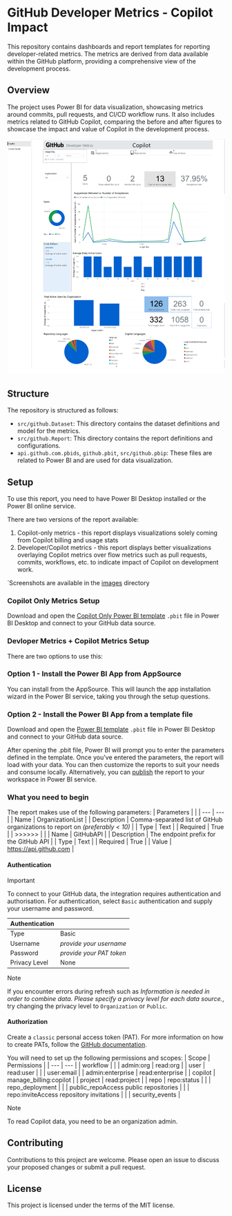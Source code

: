 # GitHub Developer Metrics - Copilot Impact

This repository contains dashboards and report templates for reporting developer-related metrics. The metrics are derived from data available within the GitHub platform, providing a comprehensive view of the development process.

## Overview

The project uses Power BI for data visualization, showcasing metrics around commits, pull requests, and CI/CD workflow runs. It also includes metrics related to GitHub Copilot, comparing the before and after figures to showcase the impact and value of Copilot in the development process.

![Dashboard image](images/copilot_only_stats.png)

## Structure

The repository is structured as follows:

- `src/github.Dataset`: This directory contains the dataset definitions and model for the metrics.
- `src/github.Report`: This directory contains the report definitions and configurations.
- `api.github.com.pbids`, `github.pbit`, `src/github.pbip`: These files are related to Power BI and are used for data visualization.


## Setup

To use this report, you need to have Power BI Desktop installed or the Power BI online service. 

There are two versions of the report available:
1. Copilot-only metrics - this report displays visualizations solely coming from Copilot billing and usage stats
2. Developer/Copilot metrics - this report displays better visualizations overlaying Copilot metrics over flow metrics such as pull requests, commits, workflows, etc. to indicate impact of Copilot on development work.

`Screenshots are available in the [images](/images) directory

### Copilot Only Metrics Setup
Download and open the [Copilot Only Power BI template](/github_dev_metrics_copilot_only.pbit) `.pbit` file in Power BI Desktop and connect to your GitHub data source.

### Devloper Metrics + Copilot Metrics Setup
There are two options to use this:

### Option 1 - Install the Power BI App from AppSource

You can install from the AppSource. This will launch the app installation wizard in the Power BI service, taking you through the setup questions.

### Option 2 - Install the Power BI App from a template file

Download and open the [Power BI template](/github.pbit) `.pbit` file in Power BI Desktop and connect to your GitHub data source.

After opening the .pbit file, Power BI will prompt you to enter the parameters defined in the template.
Once you've entered the parameters, the report will load with your data.
You can then customize the reports to suit your needs and consume locally. Alternatively, you can [publish](https://learn.microsoft.com/en-us/power-bi/create-reports/desktop-upload-desktop-files) the report to your workspace in Power BI service.

### What you need to begin

The report makes use of the following parameters:
| Parameters | |
| --- | --- |
| Name | OrganizationList |
| Description | Comma-separated list of GitHub organizations to report on _(preferably < 10)_ |
| Type | Text |
| Required | True |
| >>>>>> | |
| Name | GitHubAPI |
| Description | The endpoint prefix for the GitHub API |
| Type | Text |
| Required | True |
| Value | https://api.github.com |

#### Authentication

> [!IMPORTANT]
> To connect to your GitHub data, the integration requires authentication and authorisation. For authentication, select `Basic` authentication and supply your username and password.

| Authentication | |
| --- | --- |
| Type | Basic |
| Username | _provide your username_ |
| Password | _provide your PAT token_ |
| Privacy Level | None |

> [!NOTE]
> If you encounter errors during refresh such as _Information is needed in order to combine data. Please specify a privacy level for each data source._, try changing the privacy level to `Organization` or `Public`.

#### Authorization

Create a `classic` personal access token (PAT). For more information on how to create PATs, follow the [GitHub documentation](https://docs.github.com/en/authentication/keeping-your-account-and-data-secure/managing-your-personal-access-tokens#creating-a-personal-access-token-classic).

You will need to set up the following permissions and scopes:
| Scope | Permissions |
| --- | --- |
| workflow | |
| admin:org | read:org |
| user | read:user |
| | user:email |
| admin:enterprise | read:enterprise |
| copilot | manage_billing:copilot |
| project | read:project |
| repo | repo:status |
| | repo_deployment |
| | public_repoAccess public repositories |
| | repo:inviteAccess repository invitations |
| | security_events |

> [!NOTE]
> To read Copilot data, you need to be an organization admin.

## Contributing

Contributions to this project are welcome. Please open an issue to discuss your proposed changes or submit a pull request.

## License

This project is licensed under the terms of the MIT license.
